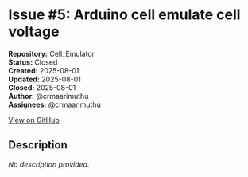 # Issue #5: Arduino cell emulate cell voltage

**Repository:** Cell_Emulator  
**Status:** Closed  
**Created:** 2025-08-01  
**Updated:** 2025-08-01  
**Closed:** 2025-08-01  
**Author:** @crmaarimuthu  
**Assignees:** @crmaarimuthu  

[View on GitHub](https://github.com/Simtestlab/Cell_Emulator/issues/5)

## Description

*No description provided.*